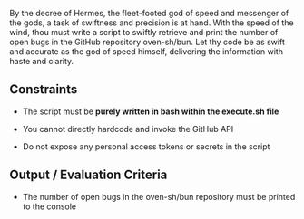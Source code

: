 By the decree of Hermes, the fleet-footed god of speed and messenger of the gods, a task of swiftness and precision is at hand. With the speed of the wind, thou must write a script to swiftly retrieve and print the number of open bugs in the GitHub repository oven-sh/bun. Let thy code be as swift and accurate as the god of speed himself, delivering the information with haste and clarity.

## Constraints

- The script must be **purely written in bash within the execute.sh file**

- You cannot directly hardcode and invoke the GitHub API

- Do not expose any personal access tokens or secrets in the script

## Output / Evaluation Criteria

- The number of open bugs in the oven-sh/bun repository must be printed to the console